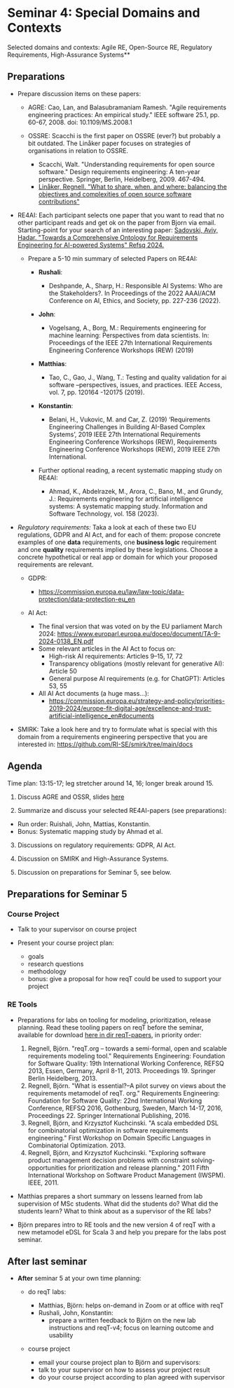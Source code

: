 # Seminar 4: Special Domains and Contexts

Selected domains and contexts: Agile RE, Open-Source RE, Regulatory Requirements, High-Assurance Systems**

## Preparations

* Prepare discussion items on these papers:
  * AGRE: Cao, Lan, and Balasubramaniam Ramesh. "Agile requirements engineering practices: An empirical study." IEEE software 25.1, pp. 60-67, 2008. doi: 10.1109/MS.2008.1

  * OSSRE: Scacchi is the first paper on OSSRE (ever?) but probably a bit outdated. The Linåker paper focuses on strategies of organisations in relation to OSSRE.
    * Scacchi, Walt. "Understanding requirements for open source software." Design requirements engineering: A ten-year perspective. Springer, Berlin, Heidelberg, 2009. 467-494. 
    * [Linåker, Regnell. "What to share, when, and where: balancing the objectives and complexities of open source software contributions"](https://link.springer.com/content/pdf/10.1007/s10664-020-09855-2.pdf) 

* RE4AI: Each participant selects one paper that you want to read that no other participant reads and get ok on the paper from Bjorn via email. Starting-point for your search of an interesting paper:
[Sadovski, Aviv, Hadar. "Towards a Comprehensive Ontology for Requirements Engineering for AI-powered Systems" Refsq 2024.](https://coursegit.cs.lth.se/bjorn.regnell/reqeng-phd-course-project/-/tree/main/papers?ref_type=heads)
  * Prepare a 5-10 min summary of selected Papers on RE4AI:
    * **Rushali**: 
      * Deshpande, A., Sharp, H.: Responsible AI Systems: Who are the Stakeholders?. In Proceedings of the 2022 AAAI/ACM Conference on AI, Ethics, and Society, pp. 227-236 (2022).
    * **John**: 
      * Vogelsang, A., Borg, M.: Requirements engineering for machine learning: Perspectives from data scientists. In: Proceedings of the IEEE 27th International Requirements Engineering Conference Workshops (REW) (2019) 
    * **Matthias**: 
      * Tao, C., Gao, J., Wang, T.: Testing and quality validation for ai software –perspectives, issues, and practices. IEEE Access, vol. 7, pp. 120164 -120175 (2019).
    * **Konstantin**: 
      * Belani, H., Vukovic, M. and Car, Z. (2019) ‘Requirements Engineering Challenges in Building AI-Based Complex Systems’, 2019 IEEE 27th International Requirements Engineering Conference Workshops (REW), Requirements Engineering Conference Workshops (REW), 2019 IEEE 27th International.
    
    * Further optional reading, a recent systematic mapping study on RE4AI:
      * Ahmad, K., Abdelrazek, M., Arora, C., Bano, M., and Grundy, J.: Requirements engineering for artificial intelligence systems: A systematic mapping study. Information and Software Technology, vol. 158 (2023).

* *Regulatory requirements:* Taka a look at each of these two EU regulations, GDPR and AI Act, and for each of them: propose concrete examples of one **data** requirements, one **business logic** requirement and one **quality** requirements implied by these legislations. Choose a concrete hypothetical or real app or domain for which your proposed requirements are relevant.

  * GDPR: 
    * https://commission.europa.eu/law/law-topic/data-protection/data-protection-eu_en 

  * AI Act: 
    * The final version that was voted on by the EU parliament March 2024:
https://www.europarl.europa.eu/doceo/document/TA-9-2024-0138_EN.pdf
    * Some relevant articles in the AI Act to focus on: 
      * High-risk AI requirements: Articles 9–15, 17, 72
      * Transparency obligations (mostly relevant for generative AI): Article 50
      * General purpose AI requirements (e.g. for ChatGPT): Articles 53, 55
    * All AI Act documents (a huge mass...): 
      * https://commission.europa.eu/strategy-and-policy/priorities-2019-2024/europe-fit-digital-age/excellence-and-trust-artificial-intelligence_en#documents


* SMIRK: Take a look here and try to formulate what is special with this domain from a requirements engineering perspective that you are interested in: https://github.com/RI-SE/smirk/tree/main/docs

## Agenda

Time plan: 13:15-17; leg stretcher around 14, 16; longer break around 15.

1. Discuss AGRE and OSSR, slides [here]()

2. Summarize and discuss your selected RE4AI-papers (see preparations): 
  * Run order: Ruishali, John, Mattias, Konstantin. 
  * Bonus: Systematic mapping study by Ahmad et al.

3. Discussions on regulatory requirements: GDPR, AI Act.

4. Discussion on SMIRK and High-Assurance Systems.

5. Discussion on preparations for Seminar 5, see below.


## Preparations for Seminar 5

### Course Project

* Talk to your supervisor on course project 

* Present your course project plan:
  * goals
  * research questions
  * methodology
  * bonus: give a proposal for how reqT could be used to support your project


### RE Tools

* Preparations for labs on tooling for modeling, prioritization, release planning. Read these tooling papers on reqT before the seminar, available for download [here in dir reqT-papers](https://coursegit.cs.lth.se/bjorn.regnell/cs-project-course-reqeng/-/tree/main/papers/reqt-papers), in priority order: 

  1. Regnell, Björn. "reqT.org – towards a semi-formal, open and scalable requirements modeling tool." Requirements Engineering: Foundation for Software Quality: 19th International Working Conference, REFSQ 2013, Essen, Germany, April 8-11, 2013. Proceedings 19. Springer Berlin Heidelberg, 2013.
  2. Regnell, Björn. "What is essential?–A pilot survey on views about the requirements metamodel of reqT. org." Requirements Engineering: Foundation for Software Quality: 22nd International Working Conference, REFSQ 2016, Gothenburg, Sweden, March 14-17, 2016, Proceedings 22. Springer International Publishing, 2016.
  3. Regnell, Björn, and Krzysztof Kuchcinski. "A scala embedded DSL for combinatorial optimization in software requirements engineering." First Workshop on Domain Specific Languages in Combinatorial Optimization. 2013.
  4. Regnell, Björn, and Krzysztof Kuchcinski. "Exploring software product management decision problems with constraint solving-opportunities for prioritization and release planning." 2011 Fifth International Workshop on Software Product Management (IWSPM). IEEE, 2011.

* Matthias prepares a short summary on lessens learned from lab supervision of MSc students. What did the students do? What did the students learn? What to think about as a supervisor of the RE labs?

* Björn prepares intro to RE tools and the new version 4 of reqT with a new metamodel eDSL for Scala 3 and help you prepare for the labs post seminar.


## After last seminar 
* **After** seminar 5 at your own time planning:
  * do reqT labs: 
    * Matthias, Björn: helps on-demand in Zoom or at office with reqT 
    * Rushali, John, Konstantin: 
      * prepare a written feedback to Björn on the new lab instructions and reqT-v4; focus on learning outcome and usability

  * course project
    * email your course project plan to Björn and supervisors: 
    * talk to your supervisor on how to assess your project result
    * do your course project according to plan agreed with supervisor
